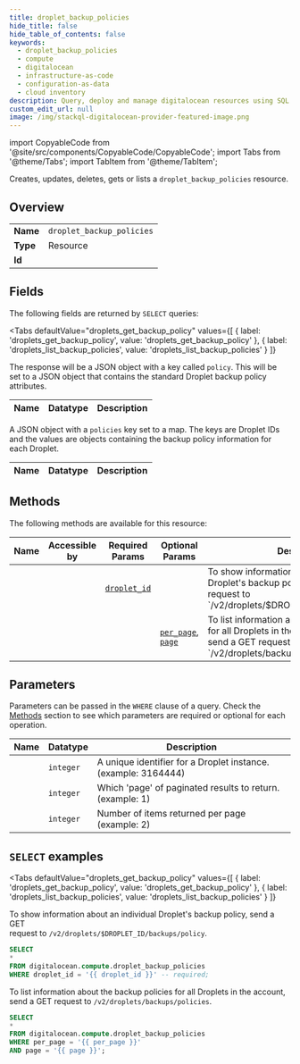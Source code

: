 ```yaml
--- 
title: droplet_backup_policies
hide_title: false
hide_table_of_contents: false
keywords:
  - droplet_backup_policies
  - compute
  - digitalocean
  - infrastructure-as-code
  - configuration-as-data
  - cloud inventory
description: Query, deploy and manage digitalocean resources using SQL
custom_edit_url: null
image: /img/stackql-digitalocean-provider-featured-image.png
---
```


import CopyableCode from '@site/src/components/CopyableCode/CopyableCode';
import Tabs from '@theme/Tabs';
import TabItem from '@theme/TabItem';

Creates, updates, deletes, gets or lists a <code>droplet_backup_policies</code> resource.

## Overview
<table><tbody>
<tr><td><b>Name</b></td><td><code>droplet_backup_policies</code></td></tr>
<tr><td><b>Type</b></td><td>Resource</td></tr>
<tr><td><b>Id</b></td><td><CopyableCode code="digitalocean.compute.droplet_backup_policies" /></td></tr>
</tbody></table>

## Fields

The following fields are returned by `SELECT` queries:

<Tabs
    defaultValue="droplets_get_backup_policy"
    values={[
        { label: 'droplets_get_backup_policy', value: 'droplets_get_backup_policy' },
        { label: 'droplets_list_backup_policies', value: 'droplets_list_backup_policies' }
    ]}
>
<TabItem value="droplets_get_backup_policy">

The response will be a JSON object with a key called `policy`. This will be<br />set to a JSON object that contains the standard Droplet backup policy attributes.<br />

<table>
<thead>
    <tr>
    <th>Name</th>
    <th>Datatype</th>
    <th>Description</th>
    </tr>
</thead>
<tbody>
</tbody>
</table>
</TabItem>
<TabItem value="droplets_list_backup_policies">

A JSON object with a `policies` key set to a map. The keys are Droplet IDs and the values are objects containing the backup policy information for each Droplet.

<table>
<thead>
    <tr>
    <th>Name</th>
    <th>Datatype</th>
    <th>Description</th>
    </tr>
</thead>
<tbody>
</tbody>
</table>
</TabItem>
</Tabs>

## Methods

The following methods are available for this resource:

<table>
<thead>
    <tr>
    <th>Name</th>
    <th>Accessible by</th>
    <th>Required Params</th>
    <th>Optional Params</th>
    <th>Description</th>
    </tr>
</thead>
<tbody>
<tr>
    <td><a href="#droplets_get_backup_policy"><CopyableCode code="droplets_get_backup_policy" /></a></td>
    <td><CopyableCode code="select" /></td>
    <td><a href="#parameter-droplet_id"><code>droplet_id</code></a></td>
    <td></td>
    <td>To show information about an individual Droplet's backup policy, send a GET<br />request to `/v2/droplets/$DROPLET_ID/backups/policy`.<br /></td>
</tr>
<tr>
    <td><a href="#droplets_list_backup_policies"><CopyableCode code="droplets_list_backup_policies" /></a></td>
    <td><CopyableCode code="select" /></td>
    <td></td>
    <td><a href="#parameter-per_page"><code>per_page</code></a>, <a href="#parameter-page"><code>page</code></a></td>
    <td>To list information about the backup policies for all Droplets in the account,<br />send a GET request to `/v2/droplets/backups/policies`.<br /></td>
</tr>
</tbody>
</table>

## Parameters

Parameters can be passed in the `WHERE` clause of a query. Check the [Methods](#methods) section to see which parameters are required or optional for each operation.

<table>
<thead>
    <tr>
    <th>Name</th>
    <th>Datatype</th>
    <th>Description</th>
    </tr>
</thead>
<tbody>
<tr id="parameter-droplet_id">
    <td><CopyableCode code="droplet_id" /></td>
    <td><code>integer</code></td>
    <td>A unique identifier for a Droplet instance. (example: 3164444)</td>
</tr>
<tr id="parameter-page">
    <td><CopyableCode code="page" /></td>
    <td><code>integer</code></td>
    <td>Which 'page' of paginated results to return. (example: 1)</td>
</tr>
<tr id="parameter-per_page">
    <td><CopyableCode code="per_page" /></td>
    <td><code>integer</code></td>
    <td>Number of items returned per page (example: 2)</td>
</tr>
</tbody>
</table>

## `SELECT` examples

<Tabs
    defaultValue="droplets_get_backup_policy"
    values={[
        { label: 'droplets_get_backup_policy', value: 'droplets_get_backup_policy' },
        { label: 'droplets_list_backup_policies', value: 'droplets_list_backup_policies' }
    ]}
>
<TabItem value="droplets_get_backup_policy">

To show information about an individual Droplet's backup policy, send a GET<br />request to `/v2/droplets/$DROPLET_ID/backups/policy`.<br />

```sql
SELECT
*
FROM digitalocean.compute.droplet_backup_policies
WHERE droplet_id = '{{ droplet_id }}' -- required;
```
</TabItem>
<TabItem value="droplets_list_backup_policies">

To list information about the backup policies for all Droplets in the account,<br />send a GET request to `/v2/droplets/backups/policies`.<br />

```sql
SELECT
*
FROM digitalocean.compute.droplet_backup_policies
WHERE per_page = '{{ per_page }}'
AND page = '{{ page }}';
```
</TabItem>
</Tabs>
